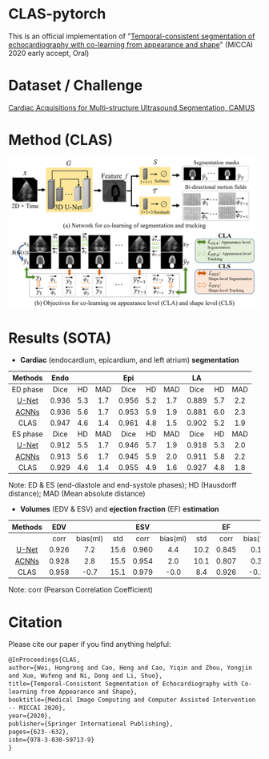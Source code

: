 # CLAS-pytorch
This is an official implementation of "[Temporal-consistent segmentation of echocardiography with co-learning from appearance and shape](https://www.researchgate.net/publication/342520911_Temporal-consistent_Segmentation_of_Echocardiography_with_Co-learning_from_Appearance_and_Shape)" (MICCAI 2020 early accept, Oral)

# Dataset / Challenge
[Cardiac Acquisitions for Multi-structure Ultrasound Segmentation, CAMUS](https://www.creatis.insa-lyon.fr/Challenge/camus/index.html)

# Method (CLAS)
![CLAS](https://github.com/HongrongWei/CLAS-Pytorch/blob/main/misc/CLAS.jpg)

# Results (SOTA)
* **Cardiac** (endocardium, epicardium, and left atrium) **segmentation**

| Methods            | Endo    |          |      | Epi  |        |      | LA    |          |     |
|:-------------:|:--------------:|:------:|:-----------:|:----------:|:---:|:----------:|:-----------:|:----:|:---------:|
| ED phase  | Dice   | HD    | MAD       | Dice           | HD           | MAD          | Dice           | HD    | MAD          |
| [U-Net](http://camus.creatis.insa-lyon.fr/challenge/#phase/5ca211272691fe0a9dac46d6) | 0.936 | 5.3    | 1.7    | 0.956   | 5.2    | 1.7          | 0.889          | 5.7          | 2.2          |
| [ACNNs](http://camus.creatis.insa-lyon.fr/challenge/#phase/5ca211272691fe0a9dac46d6)   | 0.936  | 5.6   | 1.7    | 0.953   | 5.9          | 1.9          | 0.881          | 6.0          | 2.3          |
| CLAS    | 0.947 | 4.6 | 1.4 | 0.961 | 4.8 | 1.5 | 0.902 | 5.2 | 1.9 |
| ES phase  | Dice           | HD    | MAD | Dice           | HD    | MAD    | Dice           | HD           | MAD          |
| [U-Net](http://camus.creatis.insa-lyon.fr/challenge/#phase/5ca211272691fe0a9dac46d6)   | 0.912   | 5.5    | 1.7    | 0.946     | 5.7      | 1.9  | 0.918          | 5.3   | 2.0          |
| [ACNNs](http://camus.creatis.insa-lyon.fr/challenge/#phase/5ca211272691fe0a9dac46d6)   | 0.913          | 5.6          | 1.7          | 0.945    | 5.9          | 2.0     | 0.911     | 5.8   | 2.2    |
| CLAS     | 0.929 | 4.6 | 1.4 | 0.955 | 4.9 | 1.6 | 0.927 | 4.8 | 1.8 |

Note: ED & ES (end-diastole and end-systole phases);
      HD (Hausdorff distance);
      MAD (Mean absolute distance)
      
* **Volumes** (EDV & ESV) and **ejection fraction** (EF) **estimation**

| Methods            | EDV           |          |      | ESV            |          |      | EF             |          |     |
|:------------------:|:-------------:|:--------:|:----:|:--------------:|:--------:|:----:|:--------------:|:--------:|:---:|
|                    | corr          | bias(ml) | std  | corr           | bias(ml) | std  | corr           | bias(\%) | std |
| [U-Net](http://camus.creatis.insa-lyon.fr/challenge/#phase/5ca211272691fe0a9dac46d6)               | 0.926         | 7.2      | 15.6 | 0.960          | 4.4      | 10.2 | 0.845          | 0.1      | 7.3 |
| [ACNNs](http://camus.creatis.insa-lyon.fr/challenge/#phase/5ca211272691fe0a9dac46d6)               | 0.928         | 2.8      | 15.5 | 0.954          | 2.0      | 10.1 | 0.807          | 0.3      | 8.3 |
| CLAS                | 0.958    | -0.7 | 15.1           | 0.979    | -0.0     | 8.4  | 0.926          | -0.1     | 6.7 |

Note: corr (Pearson Correlation Coefficient)

# Citation
Please cite our paper if you find anything helpful:

```
@InProceedings{CLAS,
author={Wei, Hongrong and Cao, Heng and Cao, Yiqin and Zhou, Yongjin and Xue, Wufeng and Ni, Dong and Li, Shuo},
title={Temporal-Consistent Segmentation of Echocardiography with Co-learning from Appearance and Shape},
booktitle={Medical Image Computing and Computer Assisted Intervention -- MICCAI 2020},
year={2020},
publisher={Springer International Publishing},
pages={623--632},
isbn={978-3-030-59713-9}
}
```

